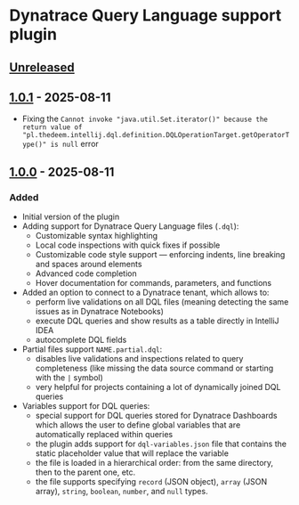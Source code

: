 # Dynatrace Query Language support plugin

## [Unreleased]

## [1.0.1] - 2025-08-11

- Fixing the
  `Cannot invoke "java.util.Set.iterator()" because the return value of "pl.thedeem.intellij.dql.definition.DQLOperationTarget.getOperatorType()" is null`
  error

## [1.0.0] - 2025-08-11

### Added

- Initial version of the plugin
- Adding support for Dynatrace Query Language files (`.dql`):
    - Customizable syntax highlighting
    - Local code inspections with quick fixes if possible
    - Customizable code style support — enforcing indents, line breaking and spaces around elements
    - Advanced code completion
    - Hover documentation for commands, parameters, and functions
- Added an option to connect to a Dynatrace tenant, which allows to:
    - perform live validations on all DQL files (meaning detecting the same issues as in Dynatrace Notebooks)
    - execute DQL queries and show results as a table directly in IntelliJ IDEA
    - autocomplete DQL fields
- Partial files support `NAME.partial.dql`:
    - disables live validations and inspections related to query completeness (like missing the data source command or
      starting with the `|` symbol)
    - very helpful for projects containing a lot of dynamically joined DQL queries
- Variables support for DQL queries:
    - special support for DQL queries stored for Dynatrace Dashboards which allows the user to define global variables
      that are automatically replaced within queries
    - the plugin adds support for `dql-variables.json` file that contains the static placeholder value that will replace
      the variable
    - the file is loaded in a hierarchical order: from the same directory, then to the parent one, etc.
    - the file supports specifying `record` (JSON object), `array` (JSON array), `string`, `boolean`, `number`, and
      `null` types.

[Unreleased]: https://github.com/dynatrace-oss/intellij-idea-dql/compare/v1.0.1...HEAD
[1.0.1]: https://github.com/dynatrace-oss/intellij-idea-dql/compare/v1.0.0...v1.0.1
[1.0.0]: https://github.com/dynatrace-oss/intellij-idea-dql/commits/v1.0.0
